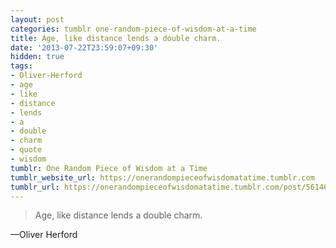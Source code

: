 ```yaml
---
layout: post
categories: tumblr one-random-piece-of-wisdom-at-a-time
title: Age, like distance lends a double charm.
date: '2013-07-22T23:59:07+09:30'
hidden: true
tags:
- Oliver-Herford
- age
- like
- distance
- lends
- a
- double
- charm
- quote
- wisdom
tumblr: One Random Piece of Wisdom at a Time
tumblr_website_url: https://onerandompieceofwisdomatatime.tumblr.com
tumblr_url: https://onerandompieceofwisdomatatime.tumblr.com/post/56146113547/age-like-distance-lends-a-double-charm
---
```

> Age, like distance lends a double charm.

—Oliver Herford
